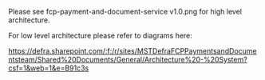 Please see fcp-payment-and-document-service v1.0.png for high level architecture.

For low level architecture please refer to diagrams here:

https://defra.sharepoint.com/:f:/r/sites/MSTDefraFCPPaymentsandDocumentsteam/Shared%20Documents/General/Architecture%20-%20System?csf=1&web=1&e=B91c3s